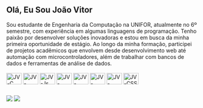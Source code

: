 ## Olá, Eu Sou João Vitor

<div>
  <a href:"https://github.com/joaoviitorsx">
    Sou estudante de Engenharia da Computação na UNIFOR, atualmente no 6º semestre, com experiência em algumas linguagens de programação.
    Tenho paixão por desenvolver soluções inovadoras e estou em busca da minha primeira oportunidade de estágio. Ao longo da minha formação,
    participei de projetos acadêmicos que envolvem desde desenvolvimento web até automação com microcontroladores, além de trabalhar com bancos 
    de dados e ferramentas de análise de dados.
</div>
  
<div style="display: inline_block"><br>
    <img align="center" alt="JV-C" height="30" width="40" src="https://cdn.jsdelivr.net/gh/devicons/devicon@latest/icons/c/c-original.svg" />
    <img align="center" alt="JV-JAVA" height="30" width="40" src="https://cdn.jsdelivr.net/gh/devicons/devicon@latest/icons/java/java-original.svg"/>
    <img align="center" alt="JV-Js" height="30" width="40" src="https://cdn.jsdelivr.net/gh/devicons/devicon/icons/javascript/javascript-original.svg">
    <img align="center" alt="JV-PYTHON" height="30" width="40" src="https://cdn.jsdelivr.net/gh/devicons/devicon@latest/icons/python/python-original.svg"/>
    <img align="center" alt="JV-MYSQL" height="30" width="40" src="https://cdn.jsdelivr.net/gh/devicons/devicon@latest/icons/mysql/mysql-original-wordmark.svg"/>
    <img align="center" alt="JV-MONGODB" height="30" width="40" src="https://cdn.jsdelivr.net/gh/devicons/devicon@latest/icons/mongodb/mongodb-original-wordmark.svg"/>
    <img align="center" alt="JV-HTML" height="30" width="40" src="https://cdn.jsdelivr.net/gh/devicons/devicon/icons/html5/html5-original.svg">
    <img align="center" alt="JV-CSS" height="30" width="40" src="https://cdn.jsdelivr.net/gh/devicons/devicon/icons/css3/css3-original.svg">
</div>

##

<div>
  <a href="https://www.instagram.com/joaoviitorsx/" target="_blank"><img src="https://img.shields.io/badge/Instagram-E4405F?style=for-the-badge&logo=instagram&logoColor=white" target="_blank"></a>
  <a href="https://www.linkedin.com/in/joaoviitorsx/" target="_blank"><img src="https://img.shields.io/badge/LinkedIn-0077B5?style=for-the-badge&logo=linkedin&logoColor=white"></a>
</div>
  
